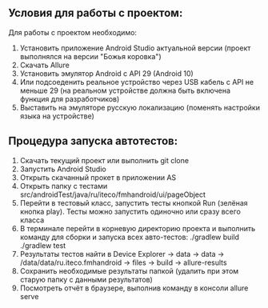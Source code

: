 ## Условия для работы с проектом:
Для работы с проектом необходимо:
1. Установить приложение Android Studio актуальной версии (проект выполнялся на версии "Божья коровка")
2. Скачать Allure
3. Установить эмулятор Android с API 29 (Android 10)
4. Или подсоеденить реальное устройство через USB кабель с API не меньше 29 (на реальном устройстве должна быть включена функция для разработчиков)
5. Выставить на эмуляторе русскую локализацию (поменять настройки языка на устройстве)

## Процедура запуска автотестов:
1. Скачать текущий проект или выполнить git clone
2. Запустить Android Studio
3. Открыть скачанный прокет в приложении AS
4. Открыть папку с тестами src/androidTest/java/ru/iteco/fmhandroid/ui/pageObject
5. Перейти в тестовый класс, запустить тесты кнопкой Run (зелёная кнопка play). Тесты можно запустить одиночно или сразу всего класса
6. В терминале перейти в корневую директорию проекта и выполнить команду для сборки и запуска всех авто-тестов:
 ./gradlew build
 ./gradlew test
7. Результаты тестов найти в Device Explorer -> data -> data -> /data/data/ru.iteco.fmhandroid -> files -> build -> allure-results
8. Сохранить необходимые результаты папкой (удалить при этом старую папку с данными результатов)
9. Посмотреть отчёт в браузере, выполнив команду в консоли allure serve
